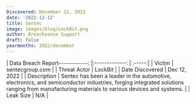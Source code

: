 ```yaml
---
Discovered: December 12, 2022
date: '2022-12-12'
title: Sentec
image: images/blog/LockBit.png
author: Breachsense Support
draft: false
yearmonths: 2022/december
---
```


| Data Breach Report------------:     |:-------------:    | :-----:|
| Victim      | sentecgroup.com      | 
| Threat Actor      | LockBit      | 
| Date Discovered      | Dec 12, 2022      | 
| Description      | Sentec has been a leader in the automotive, electronics, and semiconductor industries, forging integrated solutions ranging from manufacturing materials to various devices and systems.      | 
| Leak Size      | N/A      | 

